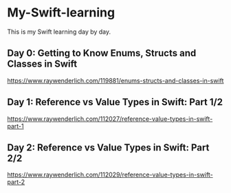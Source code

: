 # My-Swift-learning
This is my Swift learning day by day.

## Day 0: Getting to Know Enums, Structs and Classes in Swift
https://www.raywenderlich.com/119881/enums-structs-and-classes-in-swift

## Day 1: Reference vs Value Types in Swift: Part 1/2
https://www.raywenderlich.com/112027/reference-value-types-in-swift-part-1

## Day 2: Reference vs Value Types in Swift: Part 2/2
https://www.raywenderlich.com/112029/reference-value-types-in-swift-part-2
